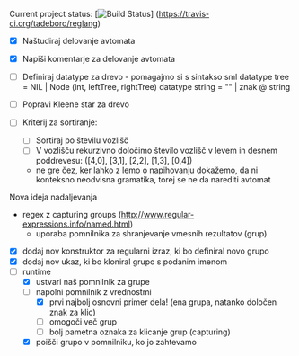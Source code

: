 Current project status:
[![Build Status](https://travis-ci.org/tadeboro/reglang.svg?branch=master)]
(https://travis-ci.org/tadeboro/reglang)


- [x] Naštudiraj delovanje avtomata
- [x] Napiši komentarje za delovanje avtomata
- [ ] Definiraj datatype za drevo
		- pomagajmo si s sintakso sml
			datatype tree = NIL | Node (int, leftTree, rightTree)
			datatype string = "" | znak @ string
			
- [ ] Popravi Kleene star za drevo
- [ ] Kriterij za sortiranje:
	- [ ] Sortiraj po številu vozlišč
	- [ ] V vozlišču rekurzivno določimo število vozlišč v levem in desnem poddrevesu: ([4,0], [3,1], [2,2], [1,3], [0,4])
	
	- ne gre čez, ker lahko z lemo o napihovanju dokažemo, da ni konteksno neodvisna gramatika, torej se ne da narediti avtomat

	
Nova ideja nadaljevanja
- regex z capturing groups  (http://www.regular-expressions.info/named.html)
	- uporaba pomnilnika za shranjevanje vmesnih rezultatov (grup)

- [x] dodaj nov konstruktor za regularni izraz, ki bo definiral novo grupo
- [x] dodaj nov ukaz, ki bo kloniral grupo s podanim imenom
- [ ] runtime
	- [x] ustvari naš pomnilnik za grupe
	- [ ] napolni pomnilnik z vrednostmi
		- [x] prvi najbolj osnovni primer dela! (ena grupa, natanko določen znak za klic)
		- [ ] omogoči več grup
		- [ ] bolj pametna oznaka za klicanje grup (capturing)
	- [x] poišči grupo v pomnilniku, ko jo zahtevamo 
